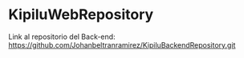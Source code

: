 # KipiluWebRepository

Link al repositorio del Back-end: https://github.com/Johanbeltranramirez/KipiluBackendRepository.git
